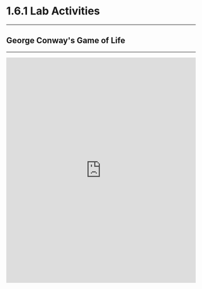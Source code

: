 # 1.6.1 Lab Activities

---
## George Conway's Game of Life
---
<iframe src="https://trinket.io/embed/pygame/99f8f62e31?toggleCode=true" width="100%" height="600" frameborder="0" marginwidth="0" marginheight="0" allowfullscreen></iframe>
